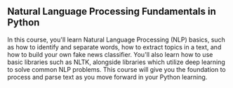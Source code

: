 ## Natural Language Processing Fundamentals in Python
In this course, you'll learn Natural Language Processing (NLP) basics, such as how to identify and separate words,
how to extract topics in a text, and how to build your own fake news classifier. You'll also learn how to use basic libraries such as NLTK, 
alongside libraries which utilize deep learning to solve common NLP problems. This course will give you the foundation to process and 
parse text as you move forward in your Python learning.
